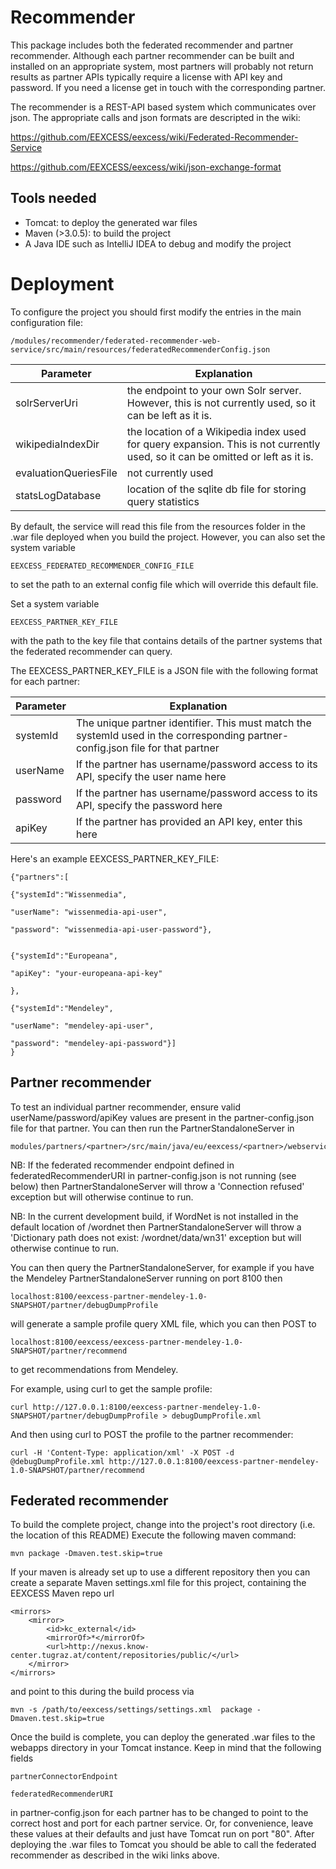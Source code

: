 Recommender
===========

This package includes both the federated recommender and partner recommender.
Although each partner recommender can be built and installed on an appropriate system,
most partners will probably not return results as partner APIs typically require a license with API key and password.
If you need a license get in touch with the corresponding partner.

The recommender is a REST-API based system which communicates over json.
The appropriate calls and json formats are descripted in the wiki:

https://github.com/EEXCESS/eexcess/wiki/Federated-Recommender-Service

https://github.com/EEXCESS/eexcess/wiki/json-exchange-format


Tools needed
-------------
- Tomcat: to deploy the generated war files
- Maven (>3.0.5): to build the project
- A Java IDE such as IntelliJ IDEA to debug and modify the project


Deployment
===========

To configure the project you should first modify the entries in the main configuration file:

    /modules/recommender/federated-recommender-web-service/src/main/resources/federatedRecommenderConfig.json

Parameter               |   Explanation
------------------------|---------------
solrServerUri           |   the endpoint to your own Solr server. However, this is not currently used, so it can be left as it is.
wikipediaIndexDir       |   the location of a Wikipedia index used for query expansion. This is not currently used, so it can be omitted or left as it is.
evaluationQueriesFile   |   not currently used
statsLogDatabase        |   location of the sqlite db file for storing query statistics

By default, the service will read this file from the resources folder in the .war file deployed when you build the project.
However, you can also set the system variable

    EEXCESS_FEDERATED_RECOMMENDER_CONFIG_FILE

to set the path to an external config file which will override this default file.

Set a system variable

    EEXCESS_PARTNER_KEY_FILE

with the path to the key file that contains details of the partner systems that the federated recommender can query.

The EEXCESS_PARTNER_KEY_FILE is a JSON file with the following format for each partner:

Parameter               |   Explanation
------------------------|---------------
systemId                |   The unique partner identifier. This must match the systemId used in the corresponding partner-config.json file for that partner
userName                |   If the partner has username/password access to its API, specify the user name here
password                |   If the partner has username/password access to its API, specify the password here
apiKey                  |   If the partner has provided an API key, enter this here

Here's an example EEXCESS_PARTNER_KEY_FILE:

    {"partners":[

    {"systemId":"Wissenmedia",

    "userName": "wissenmedia-api-user",

    "password": "wissenmedia-api-user-password"},


    {"systemId":"Europeana",

    "apiKey": "your-europeana-api-key"

    },

    {"systemId":"Mendeley",

    "userName": "mendeley-api-user",

    "password": "mendeley-api-password"}]
    }


Partner recommender
--------------------

To test an individual partner recommender, ensure valid userName/password/apiKey values are present in the partner-config.json file for that partner.
You can then run the PartnerStandaloneServer in

    modules/partners/<partner>/src/main/java/eu/eexcess/<partner>/webservice/tool

NB: If the federated recommender endpoint defined in federatedRecommenderURI in partner-config.json is not running (see below)
then PartnerStandaloneServer will throw a 'Connection refused' exception but will otherwise continue to run.

NB: In the current development build, if WordNet is not installed in the default location of /wordnet
then PartnerStandaloneServer will throw a 'Dictionary path does not exist: /wordnet/data/wn31' exception but will otherwise continue to run.

You can then query the PartnerStandaloneServer, for example if you have the Mendeley PartnerStandaloneServer running on port 8100 then

    localhost:8100/eexcess-partner-mendeley-1.0-SNAPSHOT/partner/debugDumpProfile

will generate a sample profile query XML file, which you can then POST to

    localhost:8100/eexcess/eexcess-partner-mendeley-1.0-SNAPSHOT/partner/recommend

to get recommendations from Mendeley.

For example, using curl to get the sample profile:

    curl http://127.0.0.1:8100/eexcess-partner-mendeley-1.0-SNAPSHOT/partner/debugDumpProfile > debugDumpProfile.xml

And then using curl to POST the profile to the partner recommender:

    curl -H 'Content-Type: application/xml' -X POST -d @debugDumpProfile.xml http://127.0.0.1:8100/eexcess-partner-mendeley-1.0-SNAPSHOT/partner/recommend


Federated recommender
----------------------
To build the complete project, change into the project's root directory (i.e. the location of this README)
Execute the following maven command:

    mvn package -Dmaven.test.skip=true

If your maven is already set up to use a different repository then you can create a separate Maven settings.xml file
for this project, containing the EEXCESS Maven repo url

    <mirrors>
        <mirror>
            <id>kc_external</id>
            <mirrorOf>*</mirrorOf>
            <url>http://nexus.know-center.tugraz.at/content/repositories/public/</url>
        </mirror>
    </mirrors>

and point to this during the build process via

    mvn -s /path/to/eexcess/settings/settings.xml  package -Dmaven.test.skip=true

Once the build is complete, you can deploy the generated .war files to the webapps directory in your Tomcat instance.
Keep in mind that the following fields

    partnerConnectorEndpoint

    federatedRecommenderURI

in partner-config.json for each partner has to be changed to point to the correct host and port for each partner service.
Or, for convenience, leave these values at their defaults and just have Tomcat run on port "80".
After deploying the .war files to Tomcat you should be able to call the federated recommender as described in the wiki links above.



